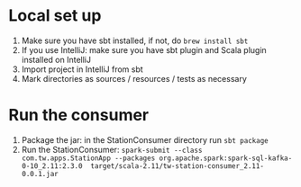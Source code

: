 # Local set up
  1. Make sure you have sbt installed, if not, do `brew install sbt`
  2. If you use IntelliJ: make sure you have sbt plugin and Scala plugin installed on IntelliJ
  3. Import project in IntelliJ from sbt
  4. Mark directories as sources / resources / tests as necessary

# Run the consumer
1. Package the jar: in the StationConsumer directory run `sbt package`
2. Run the StationConsumer: `spark-submit --class com.tw.apps.StationApp --packages org.apache.spark:spark-sql-kafka-0-10_2.11:2.3.0  target/scala-2.11/tw-station-consumer_2.11-0.0.1.jar`